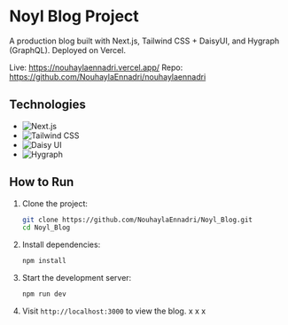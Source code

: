 # Noyl Blog Project

A production blog built with Next.js, Tailwind CSS + DaisyUI, and Hygraph (GraphQL). Deployed on Vercel.

Live: https://nouhaylaennadri.vercel.app/
Repo: https://github.com/NouhaylaEnnadri/nouhaylaennadri

## Technologies

- ![Next.js](https://img.shields.io/badge/Next.js-black?style=for-the-badge&logo=next.js)
- ![Tailwind CSS](https://img.shields.io/badge/Tailwind%20CSS-38B2AC?style=for-the-badge&logo=tailwind-css&logoColor=white)
- ![Daisy UI](https://img.shields.io/badge/Daisy%20UI-563D7C?style=for-the-badge)
- ![Hygraph](https://img.shields.io/badge/Hygraph-38B2AC?style=for-the-badge&logo=graphql)

## How to Run

1. Clone the project:

   ```bash
   git clone https://github.com/NouhaylaEnnadri/Noyl_Blog.git
   cd Noyl_Blog
   ```

2. Install dependencies:

   ```bash
   npm install
   ```

3. Start the development server:

   ```bash
   npm run dev
   ```

4. Visit `http://localhost:3000` to view the blog.
   x x x
